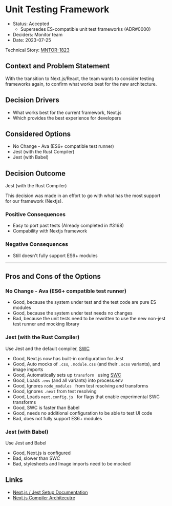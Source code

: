 # Unit Testing Framework

- Status: Accepted
  - Supersedes ES-compatible unit test frameworks (ADR#0000)
- Deciders: Monitor team
- Date: 2023-07-25

Technical Story: [MNTOR-1823](https://mozilla-hub.atlassian.net/browse/MNTOR-1823)

## Context and Problem Statement

With the transition to Next.js/React, the team wants to consider testing frameworks again, to confirm what works best for the new architecture.

## Decision Drivers <!-- optional -->

- What works best for the current framework, Next.js
- Which provides the best experience for developers

## Considered Options

- No Change - Ava (ES6+ compatible test runner)
- Jest (with the Rust Compiler)
- Jest (with Babel)

## Decision Outcome

Jest (with the Rust Compiler)

This decision was made in an effort to go with what has the most support for our framework (Nextjs).

### Positive Consequences

- Easy to port past tests (Already completed in #3168)
- Compability with Nextjs framework

### Negative Consequences

- Still doesn't fully support ES6+ modules

---

## Pros and Cons of the Options <!-- optional -->

### No Change - Ava (ES6+ compatible test runner)

- Good, because the system under test and the test code are pure ES modules
- Good, because the system under test needs no changes
- Bad, because the unit tests need to be rewritten to use the new non-jest test runner and mocking library

### Jest (with the Rust Compiler)

Use Jest and the default compiler, [SWC](https://swc.rs/)

- Good, Next.js now has built-in configuration for Jest
- Good, Auto mocks of `.css`, `.module.css` (and their `.scss` variants), and image imports
- Good, Automatically sets up `transform ` using [SWC](https://swc.rs/)
- Good, Loads `.env` (and all variants) into process.env
- Good, Ignores `node_modules ` from test resolving and transforms
- Good, Ignores `.next` from test resolving
- Good, Loads `next.config.js ` for flags that enable experimental SWC transforms
- Good, SWC is faster than Babel
- Good, needs no additional configuration to be able to test UI code
- Bad, does not fully support ES6+ modules

### Jest (with Babel)

Use Jest and Babel

- Good, Next.js is configured
- Bad, slower than SWC
- Bad, stylesheets and Image imports need to be mocked

## Links <!-- optional -->

- [Next.js / Jest Setup Documentation](https://nextjs.org/docs/pages/building-your-application/optimizing/testing#jest-and-react-testing-library)
- [Next.js Compiler Architecutre](https://nextjs.org/docs/architecture/nextjs-compiler#jest)
